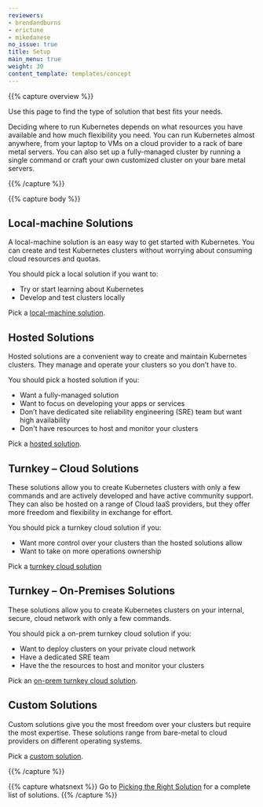 ```yaml
---
reviewers:
- brendandburns
- erictune
- mikedanese
no_issue: true
title: Setup
main_menu: true
weight: 30
content_template: templates/concept
---
```


{{% capture overview %}}

Use this page to find the type of solution that best fits your needs.

Deciding where to run Kubernetes depends on what resources you have available 
and how much flexibility you need. You can run Kubernetes almost anywhere, 
from your laptop to VMs on a cloud provider to a rack of bare metal servers. 
You can also set up a fully-managed cluster by running a single command or craft 
your own customized cluster on your bare metal servers.

{{% /capture %}}

{{% capture body %}}

## Local-machine Solutions

A local-machine solution is an easy way to get started with Kubernetes. You
can create and test Kubernetes clusters without worrying about consuming cloud
resources and quotas.

You should pick a local solution if you want to:

* Try or start learning about Kubernetes
* Develop and test clusters locally

Pick a [local-machine solution](/docs/setup/pick-right-solution/#local-machine-solutions).

## Hosted Solutions

Hosted solutions are a convenient way to create and maintain Kubernetes clusters. They 
manage and operate your clusters so you don’t have to.  

You should pick a hosted solution if you:

* Want a fully-managed solution
* Want to focus on developing your apps or services  
* Don’t have dedicated site reliability engineering (SRE) team but want high availability
* Don't have resources to host and monitor your clusters 

Pick a [hosted solution](/docs/setup/pick-right-solution/#hosted-solutions).

## Turnkey – Cloud Solutions


These solutions allow you to create Kubernetes clusters with only a few commands and 
are actively developed and have active community support. They can also be hosted on 
a range of Cloud IaaS providers, but they offer more freedom and flexibility in 
exchange for effort. 

You should pick a turnkey cloud solution if you:

* Want more control over your clusters than the hosted solutions allow
* Want to take on more operations ownership 

Pick a [turnkey cloud solution](/docs/setup/pick-right-solution/#turnkey-cloud-solutions)

## Turnkey – On-Premises Solutions

These solutions allow you to create Kubernetes clusters on your internal, secure,
cloud network with only a few commands.

You should pick a on-prem turnkey cloud solution if you:

* Want to deploy clusters on your private cloud network
* Have a dedicated SRE team
* Have the the resources to host and monitor your clusters

Pick an [on-prem turnkey cloud solution](/docs/setup/pick-right-solution/#on-premises-turnkey-cloud-solutions).

## Custom Solutions

Custom solutions give you the most freedom over your clusters but require the 
most expertise. These solutions range from bare-metal to cloud providers on 
different operating systems.

Pick a [custom solution](/docs/setup/pick-right-solution/#custom-solutions).

{{% /capture %}}

{{% capture whatsnext %}}
Go to [Picking the Right Solution](/docs/setup/pick-right-solution/) for a complete
list of solutions.
{{% /capture %}}

